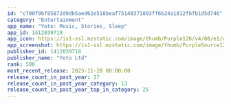 ```yaml
---
id: "c700f9bf85872d9db5aed62e518beaf75148371893ff6b24a1812fbfb1d5d746"
category: "Entertainment"
app_name: "Yoto: Music, Stories, Sleep"
app_id: 1412039719
app_icon: https://is1-ssl.mzstatic.com/image/thumb/Purple126/v4/88/e1/d0/88e1d03c-60d7-1225-d277-9bbae8223575/AppIcon-0-1x_U007emarketing-0-8-0-sRGB-85-220.png/1024x1024bb.png
app_screenshot: https://is1-ssl.mzstatic.com/image/thumb/PurpleSource126/v4/d4/54/10/d45410ac-4910-381b-2d3d-ab3bb9f4ce35/69fe6ba7-a6ef-4de2-a99c-8cc517cda5e4_01.jpg/1242x2688bb.png
publisher_id: 1412039718
publisher_name: "Yoto Ltd"
rank: 500
most_recent_release: 2023-11-28 00:00:00
release_count_in_past_year: 17
release_count_in_past_year_category: 13
release_count_in_past_year_top_in_category: 25
---
```


